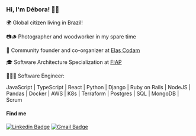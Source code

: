 <h3>Hi, I'm Débora! 🤘🏽</h3>
<p> 🌍 Global citizen living in Brazil!</p>
<p> 📷🪵 Photographer and woodworker in my spare time</p>
<p> 💛 Community founder and co-organizer at <a
    href="https://www.linkedin.com/company/elas-codam/" 
    alt="Elas Codam"
  >Elas Codam
  </a></p>
<p> 🎓 Software Architecture Specialization at <a href="https://www.fiap.com.br/" alt="FIAP Website">FIAP</a></p>
<p> 👩🏽‍💻 Software Engineer:</p>
<p>JavaScript | TypeScript | React | Python | Django | Ruby on Rails | NodeJS | Pandas | Docker | AWS | K8s | Terraform | Postgres | SQL | MongoDB | Scrum</p>

<h4>Find me</h4>

  [![Linkedin Badge](https://img.shields.io/badge/-LinkedIn-blue?style=flat-square&logo=Linkedin&logoColor=white&link=https://www.linkedin.com/in/deborasilveira/)](https://www.linkedin.com/in/deborasilveira/)
  [![Gmail Badge](https://img.shields.io/badge/-Gmail-c14438?style=flat-square&logo=Gmail&logoColor=white&link=mailto:deboracosilveira@gmail.com)](mailto:deboracosilveira@gmail.com)
